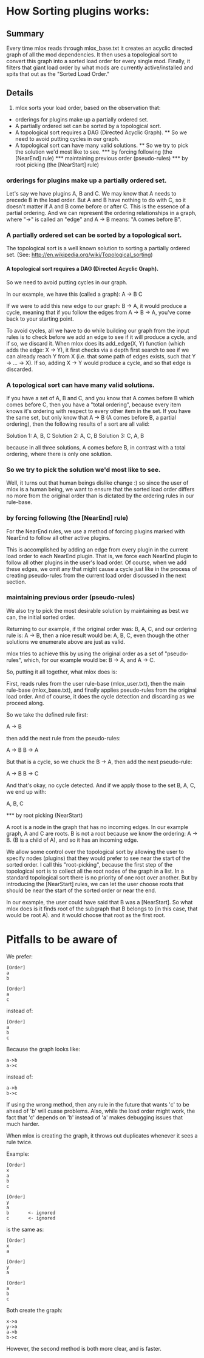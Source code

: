 
# How Sorting plugins works:

## Summary
Every time mlox reads through mlox_base.txt it creates an acyclic directed graph of all the mod dependencies.  It then uses a topological sort to convert this graph into a sorted load order for every single mod.  Finally, it filters that giant load order by what mods are currently active/installed and spits that out as the "Sorted Load Order."

## Details

1) mlox sorts your load order, based on the observation that:
* orderings for plugins make up a partially ordered set.
* A partially ordered set can be sorted by a topological sort.
* A topological sort requires a DAG (Directed Acyclic Graph).
** So we need to avoid putting cycles in our graph.
* A topological sort can have many valid solutions.
** So we try to pick the solution we'd most like to see.
*** by forcing following (the [NearEnd] rule)
*** maintaining previous order (pseudo-rules)
*** by root picking (the [NearStart] rule)

### orderings for plugins make up a partially ordered set.

Let's say we have plugins A, B and C. We may know that A needs to precede B in
the load order. But A and B have nothing to do with C, so it doesn't matter if
A and B come before or after C. This is the essence of a partial ordering. And
we can represent the ordering relationships in a graph, where "->" is called
an "edge" and A -> B means: "A comes before B".

### A partially ordered set can be sorted by a topological sort.

The topological sort is a well known solution to sorting a partially
ordered set.
(See: http://en.wikipedia.org/wiki/Topological_sorting)

#### A topological sort requires a DAG (Directed Acyclic Graph).
 So we need to avoid putting cycles in our graph.

In our example, we have this (called a graph):
A -> B
C

If we were to add this new edge to our graph: B -> A, it would produce a
cycle, meaning that if you follow the edges from A -> B -> A, you've come back
to your starting point.

To avoid cycles, all we have to do while building our graph from the input
rules is to check before we add an edge to see if it will produce a cycle, and
if so, we discard it. When mlox does its add_edge(X, Y) function (which adds
the edge: X -> Y), it first checks via a depth first search to see if we can
already reach Y from X (i.e. that some path of edges exists, such that Y ->
... -> X). If so, adding X -> Y would produce a cycle, and so that edge is
discarded.

### A topological sort can have many valid solutions.

If you have a set of A, B and C, and you know that A comes before B which
comes before C, then you have a "total ordering", because every item knows
it's ordering with respect to every other item in the set. If you have the
same set, but only know that A -> B (A comes before B, a partial ordering),
then the following results of a sort are all valid:

Solution 1: A, B, C
Solution 2: A, C, B
Solution 3: C, A, B

because in all three solutions, A comes before B, in contrast with a total
ordering, where there is only one solution.

### So we try to pick the solution we'd most like to see.

Well, it turns out that human beings dislike change :) so since the user of
mlox is a human being, we want to ensure that the sorted load order differs no
more from the original order than is dictated by the ordering rules in our
rule-base.


### by forcing following (the [NearEnd] rule)

For the NearEnd rules, we use a method of forcing plugins marked with NearEnd
to follow all other active plugins.

This is accomplished by adding an edge from every plugin in the current load
order to each NearEnd plugin. That is, we force each NearEnd plugin to follow
all other plugins in the user's load order. Of course, when we add these
edges, we omit any that might cause a cycle just like in the process of
creating pseudo-rules from the current load order discussed in the next
section.

### maintaining previous order (pseudo-rules)

We also try to pick the most desirable solution by maintaining as best we can,
the initial sorted order.

Returning to our example, if the original order was: B, A, C, and our ordering
rule is: A -> B, then a nice result would be: A, B, C, even though the other
solutions we enumerate above are just as valid.

mlox tries to achieve this by using the original order as a set of
"pseudo-rules", which, for our example would be: B -> A, and A -> C.

So, putting it all together, what mlox does is:

First, reads rules from the user rule-base (mlox_user.txt), then the main
rule-base (mlox_base.txt), and finally applies pseudo-rules from the original
load order. And of course, it does the cycle detection and discarding as we
proceed along.

So we take the defined rule first:

A -> B

then add the next rule from the pseudo-rules:

A -> B
B -> A

But that is a cycle, so we chuck the B -> A, then add the next
pseudo-rule:

A -> B
B -> C

And that's okay, no cycle detected.
And if we apply those to the set B, A, C, we end up with:

A, B, C

*** by root picking (NearStart)

A root is a node in the graph that has no incoming edges. In our example
graph, A and C are roots. B is not a root because we know the ordering:
A -> B. (B is a child of A), and so it has an incoming edge.

We allow some control over the topological sort by allowing the user to
specify nodes (plugins) that they would prefer to see near the start of the
sorted order. I call this "root-picking", because the first step of the
topological sort is to collect all the root nodes of the graph in a list. In a
standard topological sort there is no priority of one root over another. But
by introducing the [NearStart] rules, we can let the user choose roots that
should be near the start of the sorted order or near the end.

In our example, the user could have said that B was a [NearStart]. So what
mlox does is it finds root of the subgraph that B belongs to (in this case,
that would be root A). and it would choose that root as the first root.


# Pitfalls to be aware of
We prefer:

    [Order]
    a
    b

    [Order]
    a
    c


instead of:

    [Order]
    a
    b
    c

Because the graph looks like:

    a->b
    a->c

instead of:

    a->b
    b->c

If using the wrong method, then any rule in the future that wants 'c' to be ahead of 'b' will cuase problems.
Also, while the load order might work, the fact that 'c' depends on 'b' instead of 'a' makes debugging issues that much harder.

When mlox is creating the graph, it throws out duplicates whenever it sees a rule twice.

Example:

    [Order]
    x
    a
    b
    c

    [Order]
    y
    a
    b       <- ignored
    c       <- ignored

is the same as:

    [Order]
    x
    a

    [Order]
    y
    a

    [Order]
    a
    b
    c

Both create the graph:

    x->a
    y->a
    a->b
    b->c

However, the second method is both more clear, and is faster.
